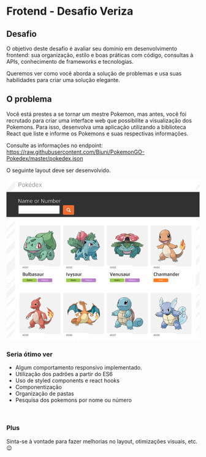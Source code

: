 # Frotend - Desafio Veriza

## Desafio

O objetivo deste desafio é avaliar seu domínio em desenvolvimento frontend: sua organização, estilo e boas práticas com código, consultas à APIs, conhecimento de frameworks e tecnologias.

Queremos ver como você aborda a solução de problemas e usa suas habilidades para criar uma solução elegante.

## O problema

Você está prestes a se tornar um mestre Pokemon, mas antes, você foi recrutado para criar uma interface web que possibilite a visualização dos Pokemons. Para isso, desenvolva uma aplicação utilizando a biblioteca React que liste e informe os Pokemons e suas respectivas informações.

Consulte as informações no endpoint: https://raw.githubusercontent.com/Biuni/PokemonGO-Pokedex/master/pokedex.json

O seguinte layout deve ser desenvolvido.

![image](layout.png)

### Seria ótimo ver

- Algum comportamento responsivo implementado.
- Utilização dos padrões a partir do ES6
- Uso de styled components e react hooks
- Componentização
- Organização de pastas
- Pesquisa dos pokemons por nome ou número

<br>

### Plus

Sinta-se à vontade para fazer melhorias no layout, otimizações visuais, etc. 😉
